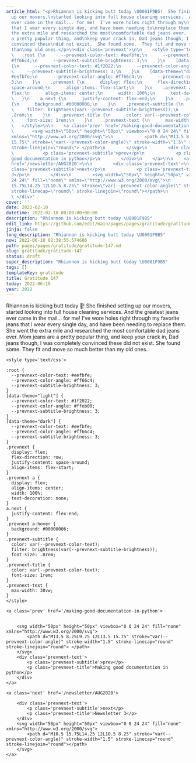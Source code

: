 ```yaml
---
article_html: "<p>Rhiannon is kicking butt today \U0001F9B5!  She finished setting
  up our movers,\nstarted looking into full house cleaning services.  And the greatest\njeans
  ever came in the mail... for me!  I've wore holes right through my\nfavorite jeans
  that I wear every single day, and have been needing to\nreplace them.  She went
  the extra mile and researched the most\ncomfortable dad jeans ever.  Mom jeans are
  a pretty popular thing, and\nkeep your crack in, Dad jeans though, I was completely
  convinced these\ndid not exist.  She found some.  They fit and move so much better
  than\nmy old ones.</p>\n<div class='prevnext'>\n\n    <style type='text/css'>\n\n
  \   :root {\n      --prevnext-color-text: #eefbfe;\n      --prevnext-color-angle:
  #ff66c4;\n      --prevnext-subtitle-brightness: 3;\n    }\n    [data-theme=\"light\"]
  {\n      --prevnext-color-text: #1f2022;\n      --prevnext-color-angle: #ffeb00;\n
  \     --prevnext-subtitle-brightness: 3;\n    }\n    [data-theme=\"dark\"] {\n      --prevnext-color-text:
  #eefbfe;\n      --prevnext-color-angle: #ff66c4;\n      --prevnext-subtitle-brightness:
  3;\n    }\n    .prevnext {\n      display: flex;\n      flex-direction: row;\n      justify-content:
  space-around;\n      align-items: flex-start;\n    }\n    .prevnext a {\n      display:
  flex;\n      align-items: center;\n      width: 100%;\n      text-decoration: none;\n
  \   }\n    a.next {\n      justify-content: flex-end;\n    }\n    .prevnext a:hover
  {\n      background: #00000006;\n    }\n    .prevnext-subtitle {\n      color: var(--prevnext-color-text);\n
  \     filter: brightness(var(--prevnext-subtitle-brightness));\n      font-size:
  .8rem;\n    }\n    .prevnext-title {\n      color: var(--prevnext-color-text);\n
  \     font-size: 1rem;\n    }\n    .prevnext-text {\n      max-width: 30vw;\n    }\n
  \   </style>\n\n    <a class='prev' href='/making-good-documentation-in-python'>\n\n\n
  \       <svg width=\"50px\" height=\"50px\" viewbox=\"0 0 24 24\" fill=\"none\"
  xmlns=\"http://www.w3.org/2000/svg\">\n            <path d=\"M13.5 8.25L9.75 12L13.5
  15.75\" stroke=\"var(--prevnext-color-angle)\" stroke-width=\"1.5\" stroke-linecap=\"round\"
  stroke-linejoin=\"round\"> </path>\n        </svg>\n        <div class='prevnext-text'>\n
  \           <p class='prevnext-subtitle'>prev</p>\n            <p class='prevnext-title'>Making
  good documentation in python</p>\n        </div>\n    </a>\n\n    <a class='next'
  href='/newsletter/AUG2020'>\n\n        <div class='prevnext-text'>\n            <p
  class='prevnext-subtitle'>next</p>\n            <p class='prevnext-title'>Newsletter
  3</p>\n        </div>\n        <svg width=\"50px\" height=\"50px\" viewbox=\"0 0
  24 24\" fill=\"none\" xmlns=\"http://www.w3.org/2000/svg\">\n            <path d=\"M10.5
  15.75L14.25 12L10.5 8.25\" stroke=\"var(--prevnext-color-angle)\" stroke-width=\"1.5\"
  stroke-linecap=\"round\" stroke-linejoin=\"round\"></path>\n        </svg>\n    </a>\n
  \ </div>"
cover: ''
date: 2022-02-10
datetime: 2022-02-10 00:00:00+00:00
description: "Rhiannon is kicking butt today \U0001F9B5"
edit_link: https://github.com/edit/main/pages/pages/gratitude/gratitude-147.md
jinja: false
long_description: "Rhiannon is kicking butt today \U0001F9B5"
now: 2022-06-10 02:38:55.574606
path: pages/pages/gratitude/gratitude-147.md
slug: gratitude/gratitude-147
status: draft
super_description: "Rhiannon is kicking butt today \U0001F9B5"
tags: []
templateKey: gratitude
title: Gratitude 147
today: 2022-06-10
year: 2022
---
```


Rhiannon is kicking butt today 🦵!  She finished setting up our movers,
started looking into full house cleaning services.  And the greatest
jeans ever came in the mail... for me!  I've wore holes right through my
favorite jeans that I wear every single day, and have been needing to
replace them.  She went the extra mile and researched the most
comfortable dad jeans ever.  Mom jeans are a pretty popular thing, and
keep your crack in, Dad jeans though, I was completely convinced these
did not exist.  She found some.  They fit and move so much better than
my old ones.
<div class='prevnext'>

    <style type='text/css'>

    :root {
      --prevnext-color-text: #eefbfe;
      --prevnext-color-angle: #ff66c4;
      --prevnext-subtitle-brightness: 3;
    }
    [data-theme="light"] {
      --prevnext-color-text: #1f2022;
      --prevnext-color-angle: #ffeb00;
      --prevnext-subtitle-brightness: 3;
    }
    [data-theme="dark"] {
      --prevnext-color-text: #eefbfe;
      --prevnext-color-angle: #ff66c4;
      --prevnext-subtitle-brightness: 3;
    }
    .prevnext {
      display: flex;
      flex-direction: row;
      justify-content: space-around;
      align-items: flex-start;
    }
    .prevnext a {
      display: flex;
      align-items: center;
      width: 100%;
      text-decoration: none;
    }
    a.next {
      justify-content: flex-end;
    }
    .prevnext a:hover {
      background: #00000006;
    }
    .prevnext-subtitle {
      color: var(--prevnext-color-text);
      filter: brightness(var(--prevnext-subtitle-brightness));
      font-size: .8rem;
    }
    .prevnext-title {
      color: var(--prevnext-color-text);
      font-size: 1rem;
    }
    .prevnext-text {
      max-width: 30vw;
    }
    </style>
    
    <a class='prev' href='/making-good-documentation-in-python'>
    

        <svg width="50px" height="50px" viewbox="0 0 24 24" fill="none" xmlns="http://www.w3.org/2000/svg">
            <path d="M13.5 8.25L9.75 12L13.5 15.75" stroke="var(--prevnext-color-angle)" stroke-width="1.5" stroke-linecap="round" stroke-linejoin="round"> </path>
        </svg>
        <div class='prevnext-text'>
            <p class='prevnext-subtitle'>prev</p>
            <p class='prevnext-title'>Making good documentation in python</p>
        </div>
    </a>
    
    <a class='next' href='/newsletter/AUG2020'>
    
        <div class='prevnext-text'>
            <p class='prevnext-subtitle'>next</p>
            <p class='prevnext-title'>Newsletter 3</p>
        </div>
        <svg width="50px" height="50px" viewbox="0 0 24 24" fill="none" xmlns="http://www.w3.org/2000/svg">
            <path d="M10.5 15.75L14.25 12L10.5 8.25" stroke="var(--prevnext-color-angle)" stroke-width="1.5" stroke-linecap="round" stroke-linejoin="round"></path>
        </svg>
    </a>
  </div>